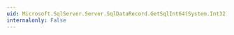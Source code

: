 ```yaml
---
uid: Microsoft.SqlServer.Server.SqlDataRecord.GetSqlInt64(System.Int32)
internalonly: False
---
```

